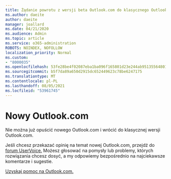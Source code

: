 ```yaml
---
title: Żądanie powrotu z wersji beta Outlook.com do klasycznego Outlook.com
ms.author: daeite
author: daeite
manager: joallard
ms.date: 04/21/2020
ms.audience: Admin
ms.topic: article
ms.service: o365-administration
ROBOTS: NOINDEX, NOFOLLOW
localization_priority: Normal
ms.custom:
- "8000035"
ms.openlocfilehash: 53fe28be4f02087eba1ba096f165801d23e244ab95135564801f6e9dec231c9c
ms.sourcegitcommit: b5f7da89a650d2915dc652449623c78be6247175
ms.translationtype: MT
ms.contentlocale: pl-PL
ms.lasthandoff: 08/05/2021
ms.locfileid: "53961745"
---
```

# <a name="the-new-outlookcom"></a>Nowy Outlook.com

Nie można już opuścić nowego Outlook.com i wrócić do klasycznej wersji Outlook.com.

Jeśli chcesz przekazać opinię na temat nowej Outlook.com, przejdź do [forum UserVoice.](https://go.microsoft.com/fwlink/p/?linkid=851599) Możesz głosować na pomysły lub problemy, których rozwiązania chcesz dosyć, a my odpowiemy bezpośrednio na najciekawsze komentarze i sugestie.

[Uzyskaj pomoc na Outlook.com.](https://support.office.com/article/40676ad0-c831-45ac-a023-5be633be798d?wt.mc_id=Office_Outlook_com_Alchemy)
